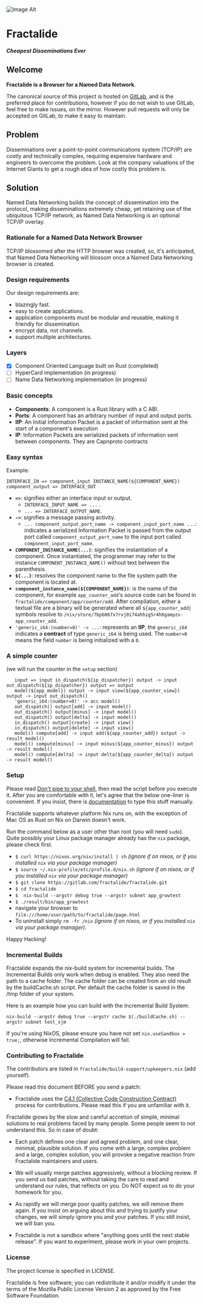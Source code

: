 ![Image Alt](https://raw.githubusercontent.com/fractalide/fractalide/master/doc/images/fractalide.png)
# Fractalide
 _**Cheapest Disseminations Ever**_

## Welcome

**Fractalide is a Browser for a Named Data Network**.

The canonical source of this project is hosted on [GitLab](https://gitlab.com/fractalide/fractalide), and is the preferred place for contributions, however if you do not wish to use GitLab, feel free to make issues, on the mirror. However pull requests will only be accepted on GitLab, to make it easy to maintain.

## Problem
Disseminations over a point-to-point communications system (TCP/IP) are costly and technically complex, requiring expensive hardware and engineers to overcome the problem. Look at the company valuations of the Internet Giants to get a rough idea of how costly this problem is.

## Solution
Named Data Networking builds the concept of dissemination into the protocol, making disseminations extremely cheap, yet retaining use of the ubiquitous TCP/IP network, as Named Data Networking is an optional TCP/IP overlay.

### Rationale for a Named Data Network Browser
TCP/IP blossomed after the HTTP browser was created, so, it's anticipated, that Named Data Networking will blossom once a Named Data Networking browser is created.

### Design requirements
Our design requirements are:
* blazingly fast.
* easy to create applications.
* application components must be modular and reusable, making it friendly for dissemination.
* encrypt data, not channels.
* support multiple architectures.

### Layers
- [x] Component Oriented Language built on Rust (completed)
- [ ] HyperCard implementation (in progress)
- [ ] Name Data Networking implementation (in progress)

### Basic concepts
* **Components**: A component is a Rust library with a C ABI.
* **Ports**: A component has an arbitrary number of input and output ports.
* **IIP**: An Initial Information Packet is a packet of information sent at the start of a component's execution
* **IP**: Information Packets are serialized packets of information sent between components. They are Capnproto contracts

### Easy syntax

Example:

`INTERFACE_IN => component_input INSTANCE_NAME(${COMPONENT_NAME}) component_output => INTERFACE_OUT`

* **`=>`**: signifies either an interface input or output.
	* `INTERFACE_INPUT_NAME => ...` .
	* `... => INTERFACE_OUTPUT_NAME`.
* **`->`**: signifies a message passing activity.
	* `... component_output_port_name -> component_input_port_name ...`: indicates a serialized Information Packet is passed from the output port called `component_output_port_name` to the input port called `component_input_port_name`.
* **`COMPONENT_INSTANCE_NAME(...)`**: signifies the instantiation of a component. Once instantiated, the programmer may refer to the instance `COMPONENT_INSTANCE_NAME()` without text between the parenthesis.
* **`${...}`**: resolves the component name to the file system path the component is located at.
* **`component_instance_name(${COMPONENT_NAME})`**: is the name of the component, for example `app_counter_add`'s source code can be found in `fractalide/component/app/counter/add`. After compilation, either a textual file are a binary will be generated where all `${app_counter_add}` symbols resolve to `/nix/store/7bpb867x7rvj0i74ahhig5r4h6gampzv-app_counter_add`.
* `'generic_i64:(number=0)' -> ...`: represents an **IIP**, the `generic_i64` indicates a **contract** of type `generic_i64` is being used. The `number=0` means the field `number` is being initialized with a `0`.



### A simple counter
(we will run the counter in the `setup` section)
```
   input => input in_dispatch(${ip_dispatcher}) output -> input out_dispatch(${ip_dispatcher}) output => output
   model(${app_model}) output -> input view(${app_counter_view}) output -> input out_dispatch()
   'generic_i64:(number=0)' -> acc model()
   out_dispatch() output[add] -> input model()
   out_dispatch() output[minus] -> input model()
   out_dispatch() output[delta] -> input model()
   in_dispatch() output[create] -> input view()
   in_dispatch() output[delete] -> input view()
   model() compute[add] -> input add(${app_counter_add}) output -> result model()
   model() compute[minus] -> input minus(${app_counter_minus}) output -> result model()
   model() compute[delta] -> input delta(${app_counter_delta}) output -> result model()
```

### Setup
Please read [Don't pipe to your shell](https://www.seancassidy.me/dont-pipe-to-your-shell.html), then read the script before you execute it. After you are comfortable with it, let's agree that the below one-liner is convenient. If you insist, there is [documentation](http://nixos.org/nix/manual/) to type this stuff manually.

Fractalide supports whatever platform Nix runs on, with the exception of Mac OS as Rust on Nix on Darwin doesn't work.

Run the command below as a user other than root (you will need `sudo`). Quite possibly your Linux package manager already has the `nix` package, please check first.

* `$ curl https://nixos.org/nix/install | sh` _(ignore if on nixos, or if you installed `nix` via your package manager)_
* `$ source ~/.nix-profile/etc/profile.d/nix.sh` _(ignore if on nixos, or if you installed `nix` via your package manager)_
* `$ git clone https://gitlab.com/fractalide/fractalide.git`
* `$ cd fractalide`
* `$  nix-build --argstr debug true --argstr subnet app_growtest`
* `$ ./result/bin/app_growtest`
* navigate your browser to `file:///home/user/path/to/fractalide/page.html`
* To uninstall simply `rm -fr /nix` _(ignore if on nixos, or if you installed `nix` via your package manager)_.

Happy Hacking!


### Incremental Builds
Fractalide expands the nix-build system for incremental builds. The Incremental Builds only work when debug is enabled. They also need the path to a cache folder.
The cache folder can be created from an old result by the buildCache.sh script. Per default the cache folder is saved in the /tmp folder of your system.

Here is an example how you can build with the Incremental Build System:

```
nix-build --argstr debug true --argstr cache $(./buildCache.sh) --argstr subnet test_sjm
```
If you're using NixOS, please ensure you have not set `nix.useSandbox = true;`, otherwise Incremental Compilation will fail.


### Contributing to Fractalide

The contributors are listed in `fractalide/build-support/upkeepers.nix` (add yourself).

Please read this document BEFORE you send a patch:

* Fractalide uses the [C4.1 (Collective Code Construction Contract)](http://rfc.zeromq.org/spec:22) process for contributions. Please read this if you are unfamiliar with it.

Fractalide grows by the slow and careful accretion of simple, minimal solutions to real problems faced by many people. Some people seem to not understand this. So in case of doubt:

* Each patch defines one clear and agreed problem, and one clear, minimal, plausible solution. If you come with a large, complex problem and a large, complex solution, you will provoke a negative reaction from Fractalide maintainers and users.

* We will usually merge patches aggressively, without a blocking review. If you send us bad patches, without taking the care to read and understand our rules, that reflects on you. Do NOT expect us to do your homework for you.

* As rapidly we will merge poor quality patches, we will remove them again. If you insist on arguing about this and trying to justify your changes, we will simply ignore you and your patches. If you still insist, we will ban you.

* Fractalide is not a sandbox where "anything goes until the next stable release". If you want to experiment, please work in your own projects.


### License

The project license is specified in LICENSE.

Fractalide is free software; you can redistribute it and/or modify it under the terms of the Mozilla Public License Version 2 as approved by the Free Software Foundation.
